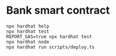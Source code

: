 # Bank smart contract

```shell
npx hardhat help
npx hardhat test
REPORT_GAS=true npx hardhat test
npx hardhat node
npx hardhat run scripts/deploy.ts
```
